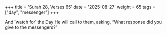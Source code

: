 +++
title = 'Surah 28, Verses 65'
date = '2025-08-27'
weight = 65
tags = ["day", "messenger"]
+++

And ˹watch for˺ the Day He will call to them, asking, “What response did you give to the messengers?”